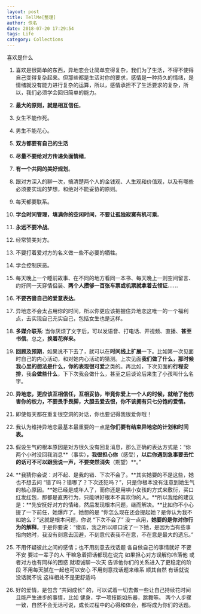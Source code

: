 ```yaml
---
layout: post 
title: TellMe[整理]
author: 佚名
date: 2018-07-20 17:29:54
tags: Life
category: Collections
---
```


喜欢是什么




1. 喜欢是很简单的东西，异地恋会让简单变得复杂，我们为了生活，不得不使得自己变得复杂起来。但那些都是生活对你的要求，感情是一种持久的情绪，是情绪就没有能力进行复杂的运算，所以，感情承担不了生活要求的复杂，所以，我们必须学会回归简单的能力。

2. **最大的原则，就是相互信任**。

3. 女生不能作死。

4. 男生不能花心。

5. **双方都要有自己的生活**

6. **尽量不要给对方传递负面情绪**。

7. **有一个共同的美好规划**。

8. 跟对方深入的聊一次，搞清楚两个人的金钱观、人生观和价值观，以及有哪些必须要实现的梦想，和绝对不能妥协的原则。

9. 每天都要联系。

10. **学会时间管理，填满你的空闲时间，不要让孤独寂寞有机可乘**。

11. **永远不要冷战**。

12. 经常赞美对方。

13. 不要打着爱对方的名义做一些不必要的牺牲。

14. 学会控制厌恶。

15. 每天晚上一个睡前故事、在不同的地方看同一本书、每天晚上一则空间留言、约好同一天穿情侣装、**两个人攒够一百张车票或机票就拿着去领证……**

16. **不要吝啬自己的爱意表达**。

17. 异地恋不会太占用你的时间，所以你更应该把握住异地恋这唯一的一个福利点，去实现自己充实自己，包括女生也是这样。

18. **多媒介联系**: 当你厌烦了文字后，可以发语音、打电话、开视频、直播、**甚至书信**。总之，**换着花样来。**

19. **回顾及预期**，如果说不下去了，就可以在**时间线上扩展**一下。比如第一次见面时自己的内心活动，和对她内心活动的猜测。上次见面**我们做了什么，那时候我心里的想法是什么，你的表现很可爱**之类的。再比如，下次见面的**行程安排**，我**会做些什么**，下下次我会做什么，甚至之后谈论后来生了小孩叫什么名字。

20. **异地恋，更应该互相信任，互相妥协，毕竟你爱上一个人的时候，就给了他伤害你的权力，不要畏手畏脚，大胆去爱去恨，你不该拥有只七分饱的爱情。**

21. 即使每天都在重复很空洞的对话，你也要记得我很爱你哦！

22. 我认为维持异地恋最基本最重要的一点是**你们要有结束异地恋的计划和时间表。**

23. 假设生气的根本原因是对方很久没有回复消息，那么正确的表达方式是：“你两个小时没回我消息**（事实）**，我很担心你**（感受）**，以后你遇到急事要去忙的话可不可以跟我说一声，不要突然消失**（期望）**。”

24. **我猜你会说：对不起、是我的错、下次不会了。**其实她要的不是这些，她也不想去问 “错了吗？错哪了？下次还犯吗？”，只是你根本没有注意到她生气的核心原因。**她已经是成年人了，而你还是用哄小女孩的方式来敷衍，买口红发红包，那都是直男行为，只能哄好根本不喜欢你的人。**所以我给的建议是：**先安抚好对方的情绪，然后发现根本问题，继而解决。**比如你不小心提了一下前任，她爆炸了。她想的是 “你怎么现在还会提起她？是你认为我不如她么？”这就是根本问题，你说 “下次不会了” 没一点用，**她要的是你对你行为的解释**。于是你要说：“傻瓜，我之所以顺口说了一下她，是因为当有些事指向她时，我没有刻意去回避，不刻意代表我不在意，不在意是最大的遗忘。”

25. 不用怀疑彼此之间的感情；也不用刻意去找话题 各自做自己的事情就好 不要不安 要过一辈子的人 干嘛急着把话都现在说完 如果担心对方误解你冷落他 或者对方也有同样的困惑 就坦诚聊一次天 告诉他你们的关系进入了更稳定的阶段 不用每天腻在一起也可以安心 不用刻意找话题来维系 顺其自然 有话就说 没话就不说 这样相处不是更舒适吗

26. 好的爱情，是包含 “共同成长” 的，可以试着一切去做一些让自己持续花时间且能产生进步的事情，比如 健身，学一项技能如乐器，跳舞等。 两个人步骤一致，自然不会无话可说，成长过程中的心得和体会，都将成为你们的话题。


